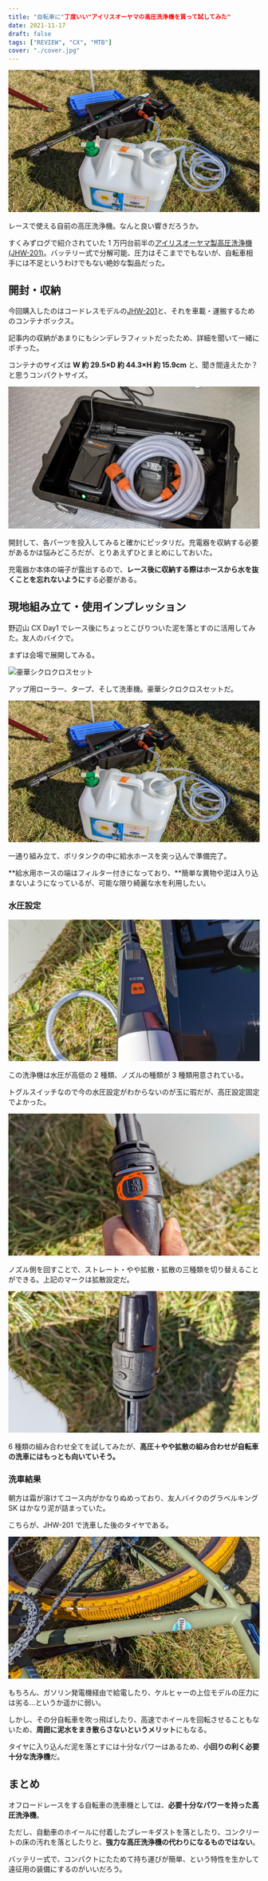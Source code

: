 ```yaml
---
title: "自転車に"丁度いい"アイリスオーヤマの高圧洗浄機を買って試してみた"
date: 2021-11-17
draft: false
tags: ["REVIEW", "CX", "MTB"]
cover: "./cover.jpg"
---
```


![会場で展開するにもコンパクトだ](./eyecatch.jpg)

レースで使える自前の高圧洗浄機。なんと良い響きだろうか。

すくみずログで紹介されていた 1 万円台前半の[アイリスオーヤマ製高圧洗浄機(JHW-201)](https://amzn.to/3FpM7mR)。バッテリー式で分解可能、圧力はそこまででもないが、自転車相手には不足というわけでもない絶妙な製品だった。

<LinkBox url="https://skmzlog.com/10-17-2021-gojo-cx/" />

## 開封・収納

今回購入したのはコードレスモデルの[JHW-201](https://amzn.to/3FpM7mR)と、それを車載・運搬するためのコンテナボックス。

<LinkBox url="https://www.amazon.co.jp/gp/product/B08481Z7H1/" isAmazonLink />

<LinkBox url="https://www.amazon.co.jp/gp/product/B00IMR177S/" isAmazonLink />

記事内の収納があまりにもシンデレラフィットだったため、詳細を聞いて一緒にポチった。

コンテナのサイズは **W 約 29.5×D 約 44.3×H 約 15.9cm** と、聞き間違えたか？と思うコンパクトサイズ。

![シンデレラフィットのコンテナ](./fit.jpg)

開封して、各パーツを投入してみると確かにピッタリだ。充電器を収納する必要があるかは悩みどころだが、とりあえずひとまとめにしておいた。

充電器か本体の端子が露出するので、**レース後に収納する際はホースから水を抜くことを忘れないように**する必要がある。

## 現地組み立て・使用インプレッション

野辺山 CX Day1 でレース後にちょっとこびりついた泥を落とすのに活用してみた。友人のバイクで。

<LinkBox url="https://blog.gensobunya.net/post/2021/11/2021_jcx_nobeyama/" />

まずは会場で展開してみる。

![豪華シクロクロスセット](./cyclocross_set.jpg)

アップ用ローラー、タープ、そして洗車機。豪華シクロクロスセットだ。

![タンクにフィルター付き給水ホースを入れる](./eyecatch.jpg)

一通り組み立て、ポリタンクの中に給水ホースを突っ込んで準備完了。

**給水用ホースの端はフィルター付きになっており、**簡単な異物や泥は入り込まないようになっているが、可能な限り綺麗な水を利用したい。

### 水圧設定

![水圧スイッチ](./switch.jpg)

この洗浄機は水圧が高低の 2 種類、ノズルの種類が 3 種類用意されている。

トグルスイッチなので今の水圧設定がわからないのが玉に瑕だが、高圧設定固定でよかった。

![ノズル](./mark.jpg)

ノズル側を回すことで、ストレート・やや拡散・拡散の三種類を切り替えることができる。上記のマークは拡散設定だ。

![ちょっと拡散がタイヤにちょうどいい](./best_mark.jpg)

6 種類の組み合わせ全てを試してみたが、**高圧＋やや拡散の組み合わせが自転車の洗車にはもっとも向いていそう。**

### 洗車結果

朝方は霜が溶けてコース内がかなりぬめっており、友人バイクのグラベルキング SK はかなり泥が詰まっていた。

こちらが、JHW-201 で洗車した後のタイヤである。

![洗車後](./cleaned.jpg)

もちろん、ガソリン発電機経由で給電したり、ケルヒャーの上位モデルの圧力には劣る…というか遥かに弱い。

しかし、その分自転車を吹っ飛ばしたり、高速でホイールを回転させることもないため、**周囲に泥水をまき散らさないというメリット**にもなる。

タイヤに入り込んだ泥を落とすには十分なパワーはあるため、**小回りの利く必要十分な洗浄機**だ。

## まとめ

オフロードレースをする自転車の洗車機としては、**必要十分なパワーを持った高圧洗浄機**。

ただし、自動車のホイールに付着したブレーキダストを落としたり、コンクリートの床の汚れを落としたりと、**強力な高圧洗浄機の代わりになるものではない**。

バッテリー式で、コンパクトにたためて持ち運びが簡単、という特性を生かして遠征用の装備にするのがいいだろう。

<LinkBox url="https://www.amazon.co.jp/gp/product/B08481Z7H1/" isAmazonLink />
